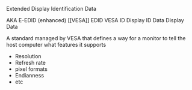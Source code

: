 Extended Display Identification Data

AKA
	E-EDID (enhanced)
	[[VESA]] EDID
	VESA ID
	Display ID Data
	Display Data

A standard managed by VESA that defines a way for a monitor to tell the host computer what features it supports
- Resolution
- Refresh rate
- pixel formats
- Endianness 
- etc